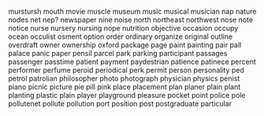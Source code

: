 murstursh
mouth
movie
muscle
museum
music
musical
musician
nap
nature
nodes
net
nep?
newspaper
nine
noise
north
northeast
northwest
nose
note
notice
nurse
nursery
nursing
nope
nutrition
objective
occasion
occupy
ocean
occulist
osment
option
order
ordinary
organize
original
outline
overdraft
owner
ownership
oxford
package
page
paint
painting
pair
pall
palace
panic
paper
pensil
parcel
park
parking
participant
passages
passenger
passtime
patient
payment
paydestrian
patience
patinece
percent
performer
perfume
peroid
periodical
perk
permit
person
personality
ped
petrol
patrolian
philosopher
photo
photograph
physician
physics
penist
piano
picnic
picture
pie
pill
pink
place
placement
plan
planer
plain
plant
planting
plastic
plain
player
playground
pleasure
pocket
point
police
pole
pollutenet
pollute
pollution
port
position
post
postgraduate
particular
